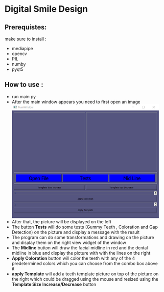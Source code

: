 # Digital Smile Design
## Prerequistes:
make sure to install :
- mediapipe
- opencv
- PIL
- numby
- pyqt5

## How to use :
- run main.py
- After the main window appears you need to first open an image ![MainWindow](info\main.png)
- After that, the picture will be displayed on the left
- The button **Tests** will do some tests (Gummy Teeth , Coloration and Gap Detection) on the picture and display a message with the result
- The program can do some transformations and drawing on the picture and display them on the right view widget of the window
- The **Midline** button will draw the facial midline in red and the dental midline in blue and display the picture with with the lines on the right
- **Apply Coloration** button will color the teeth with any of the 4 predetermined colors which you can choose from the combo box above it
- **apply Template** will add a teeth template picture on top of the picture on the right which could be dragged using the mouse and resized using the **Template Size Increase/Decrease** button